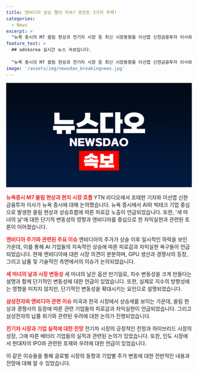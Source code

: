 ```yaml
---
title: 엔비디아 상승 랠리 지속? 포인트 3가지 주목!
categories:
  - News
excerpt: >
  "뉴욕 증시의 M7 쏠림 현상과 전기차 시장 등 최신 시장동향을 이선엽 신한금융투자 이사와 조태현 기자가 분석합니다. 엔비디아의 하락, 삼성전자의 위치, SK와 현대차의 동향에 관심이 집중되며, 인도 시장에 대한 관심과 전기차 시장의 긍정적 전망도 논의됩니다. 또한, 주식 시장에 대한 안목부터 전기차 시장의 전망 등 견해가 교차됩니다."
feature_text: >
  ## adskorea 실시간 뉴스 속보입니다.

  "뉴욕 증시의 M7 쏠림 현상과 전기차 시장 등 최신 시장동향을 이선엽 신한금융투자 이사와 조태현 기자가 분석합니다. 엔비디아의 하락, 삼성전자의 위치, SK와 현대차의 동향에 관심이 집중되며, 인도 시장에 대한 관심과 전기차 시장의 긍정적 전망도 논의됩니다. 또한, 주식 시장에 대한 안목부터 전기차 시장의 전망 등 견해가 교차됩니다."
image: '/assets/img/newsdao_breakingnews.jpg'
---
```


<p><img src="/assets/img/newsdao_breakingnews.jpg" alt="adskorea 속보" /></p>

<p><b><span style="color: #ee2323;">뉴욕증시 M7 쏠림 현상과 현지 시장 흐름</span></b>
YTN 라디오에서 조태현 기자와 이선엽 신한금융투자 이사가 뉴욕 증시에 대해 논의했습니다. 뉴욕 증시에서 AI와 빅테크 기업 중심으로 발생한 쏠림 현상과 상승흐름에 따른 피로감 노출이 언급되었습니다. 또한, '세 마녀의 날'에 대한 단기적 변동성의 영향과 엔비디아를 중심으로 한 차익실현과 관련된 토론이 이어졌습니다.</p>

<p><b><span style="color: #ee2323;">엔비디아 주가와 관련된 주요 이슈</span></b>
엔비디아의 주가가 상슬 이후 일시적인 하락을 보인 가운데, 이를 통해 AI 기업들의 지속적인 상승에 따른 피로감과 차익실현 욕구들이 언급되었습니다. 현재 엔비디아에 대한 시장 의견이 분분하며, GPU 생산과 경쟁사의 등장, 그리고 납품 및 기술적인 측면에서의 이슈가 논의되었습니다.</p>

<p><b><span style="color: #ee2323;">세 마녀의 날과 시장 변동성</span></b>
세 마녀의 날은 옵션 만기일로, 지수 변동성을 크게 만들다는 설명과 함께 단기적인 변동성에 대한 언급이 있었습니다. 또한, 실제로 지수의 방향성에는 영향을 미치지 않지만, 단기적인 변동성을 확대시키는 요인으로 설명되었습니다.</p>

<p><b><span style="color: #ee2323;">삼성전자와 엔비디아 관련 이슈</span></b>
미국과 한국 시장에서 상승세를 보이는 가운데, 쏠림 현상과 경쟁사의 등장에 따른 관련 기업들의 피로감과 차익실현이 언급되었습니다. 그리고 삼성전자의 납품 위기와 관련된 우려에 대한 논의가 진행되었습니다.</p>

<p><b><span style="color: #ee2323;">전기차 시장과 기업 실적에 대한 전망</span></b>
전기차 시장의 긍정적인 전망과 하이브리드 시장의 성장, 그에 따른 배터리 기업들의 실적과 관련된 논의가 있었습니다. 또한, 인도 시장에서 현대차의 IPO와 관련한 호재와 우려에 대한 언급이 있었습니다.</p>

<p>이 같은 이슈들을 통해 글로벌 시장의 동향과 기업별 주가 변동에 대한 전반적인 내용과 전망에 대해 알 수 있었습니다.</p>

